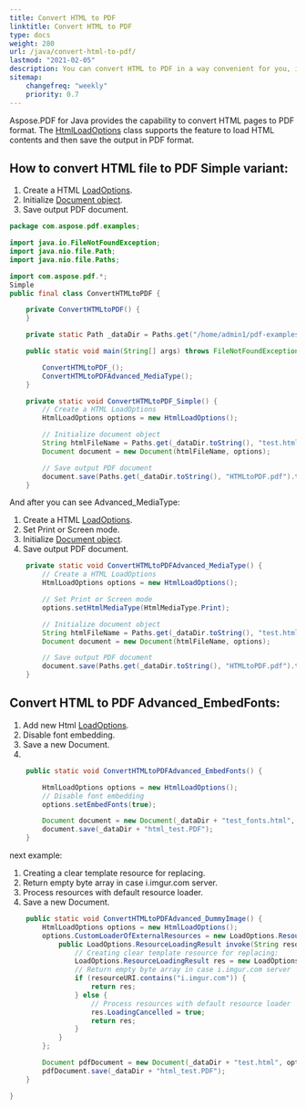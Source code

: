 ```yaml
---
title: Convert HTML to PDF 
linktitle: Convert HTML to PDF
type: docs
weight: 280
url: /java/convert-html-to-pdf/
lastmod: "2021-02-05"
description: You can convert HTML to PDF in a way convenient for you, in a quick way, and in an advanced way. Also, the way is described here Convert Web page to PDF.
sitemap:
    changefreq: "weekly"
    priority: 0.7
---
```


Aspose.PDF for Java provides the capability to convert HTML pages to PDF format. The [HtmlLoadOptions](https://apireference.aspose.com/java/pdf/com.aspose.pdf/HtmlLoadOptions) class supports the feature to load HTML contents and then save the output in PDF format.

## How to convert HTML file to PDF Simple variant:

1. Create a HTML [LoadOptions](https://apireference.aspose.com/pdf/java/com.aspose.pdf.class-use/loadoptions).
1. Initialize [Document object](<https://apireference.aspose.com/page/java/com.aspose.page/document>).
1. Save output PDF document.

```java
package com.aspose.pdf.examples;

import java.io.FileNotFoundException;
import java.nio.file.Path;
import java.nio.file.Paths;

import com.aspose.pdf.*;
Simple
public final class ConvertHTMLtoPDF {

    private ConvertHTMLtoPDF() {
    }

    private static Path _dataDir = Paths.get("/home/admin1/pdf-examples/Samples");

    public static void main(String[] args) throws FileNotFoundException {

        ConvertHTMLtoPDF_();
        ConvertHTMLtoPDFAdvanced_MediaType();
    }

    private static void ConvertHTMLtoPDF_Simple() {
        // Create a HTML LoadOptions
        HtmlLoadOptions options = new HtmlLoadOptions();

        // Initialize document object
        String htmlFileName = Paths.get(_dataDir.toString(), "test.html").toString();
        Document document = new Document(htmlFileName, options);

        // Save output PDF document
        document.save(Paths.get(_dataDir.toString(), "HTMLtoPDF.pdf").toString());
    }
```
 And after you can see Advanced_MediaType:
 
 1. Create a HTML [LoadOptions](https://apireference.aspose.com/pdf/java/com.aspose.pdf.class-use/loadoptions).
 1. Set Print or Screen mode. 
 1. Initialize [Document object](<https://apireference.aspose.com/page/java/com.aspose.page/document>).
 1. Save output PDF document. 
 
```java
    private static void ConvertHTMLtoPDFAdvanced_MediaType() {
        // Create a HTML LoadOptions
        HtmlLoadOptions options = new HtmlLoadOptions();

        // Set Print or Screen mode
        options.setHtmlMediaType(HtmlMediaType.Print);

        // Initialize document object
        String htmlFileName = Paths.get(_dataDir.toString(), "test.html").toString();
        Document document = new Document(htmlFileName, options);

        // Save output PDF document
        document.save(Paths.get(_dataDir.toString(), "HTMLtoPDF.pdf").toString());
    }
```
## Convert HTML to PDF Advanced_EmbedFonts:

1. Add new Html [LoadOptions](https://apireference.aspose.com/pdf/java/com.aspose.pdf.class-use/loadoptions).
1. Disable font embedding.
1. Save a new Document.
2. 
```java
    public static void ConvertHTMLtoPDFAdvanced_EmbedFonts() {

        HtmlLoadOptions options = new HtmlLoadOptions();
        // Disable font embedding
        options.setEmbedFonts(true);

        Document document = new Document(_dataDir + "test_fonts.html", options);
        document.save(_dataDir + "html_test.PDF");
    }
```
next example:

1. Creating a clear template resource for replacing.
1. Return empty byte array in case i.imgur.com server.
1. Process resources with default resource loader.
1. Save a new Document.

```java
    public static void ConvertHTMLtoPDFAdvanced_DummyImage() {
        HtmlLoadOptions options = new HtmlLoadOptions();
        options.CustomLoaderOfExternalResources = new LoadOptions.ResourceLoadingStrategy() {
            public LoadOptions.ResourceLoadingResult invoke(String resourceURI) {
                // Creating clear template resource for replacing:
                LoadOptions.ResourceLoadingResult res = new LoadOptions.ResourceLoadingResult(new byte[] {});
                // Return empty byte array in case i.imgur.com server
                if (resourceURI.contains("i.imgur.com")) {
                    return res;
                } else {
                    // Process resources with default resource loader
                    res.LoadingCancelled = true;
                    return res;
                }
            }
        };

        Document pdfDocument = new Document(_dataDir + "test.html", options);
        pdfDocument.save(_dataDir + "html_test.PDF");
    }

}
```

